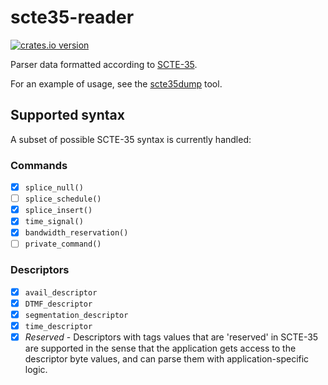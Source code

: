 # scte35-reader

[![crates.io version](https://img.shields.io/crates/v/scte35-reader.svg)](https://crates.io/crates/scte35-reader)

Parser data formatted according to [SCTE-35](https://scte-cms-resource-storage.s3.amazonaws.com/ANSI_SCTE-35-2019a-1582645390859.pdf).

For an example of usage, see the [scte35dump](https://github.com/dholroyd/scte35dump) tool.

## Supported syntax

A subset of possible SCTE-35 syntax is currently handled:

### Commands

 - [x] `splice_null()`
 - [ ] `splice_schedule()`
 - [x] `splice_insert()`
 - [x] `time_signal()`
 - [x] `bandwidth_reservation()`
 - [ ] `private_command()`

### Descriptors

 - [x] `avail_descriptor`
 - [x] `DTMF_descriptor`
 - [x] `segmentation_descriptor`
 - [x] `time_descriptor`
 - [x] _Reserved_ - Descriptors with tags values that are 'reserved' in SCTE-35 are supported in the sense that the application
       gets access to the descriptor byte values, and can parse them with application-specific logic.
